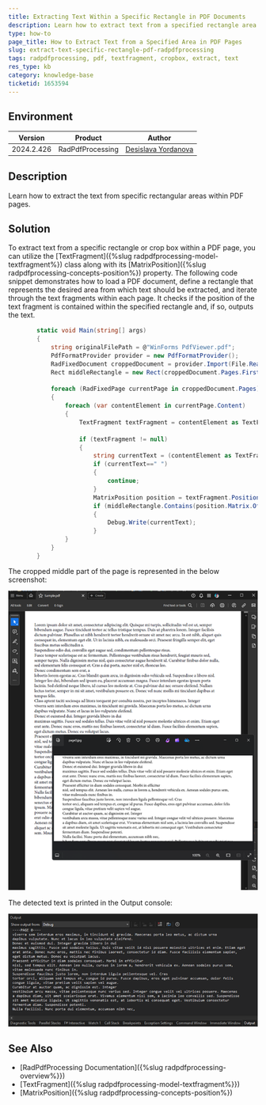 ```yaml
---
title: Extracting Text Within a Specific Rectangle in PDF Documents
description: Learn how to extract text from a specified rectangle area within PDF pages using RadPdfProcessing.
type: how-to
page_title: How to Extract Text from a Specified Area in PDF Pages
slug: extract-text-specific-rectangle-pdf-radpdfprocessing
tags: radpdfprocessing, pdf, textfragment, cropbox, extract, text
res_type: kb
category: knowledge-base
ticketid: 1653594
---
```


## Environment

| Version | Product | Author | 
| --- | --- | ---- | 
| 2024.2.426| RadPdfProcessing |[Desislava Yordanova](https://www.telerik.com/blogs/author/desislava-yordanova)| 

## Description

Learn how to extract the text from specific rectangular areas within PDF pages. 

## Solution

To extract text from a specific rectangle or crop box within a PDF page, you can utilize the [TextFragment]({%slug radpdfprocessing-model-textfragment%}) class along with its [MatrixPosition]({%slug radpdfprocessing-concepts-position%}) property. The following code snippet demonstrates how to load a PDF document, define a rectangle that represents the desired area from which text should be extracted, and iterate through the text fragments within each page. It checks if the position of the text fragment is contained within the specified rectangle and, if so, outputs the text.

```csharp
        static void Main(string[] args)
        {
            string originalFilePath = @"WinForms PdfViewer.pdf";
            PdfFormatProvider provider = new PdfFormatProvider();
            RadFixedDocument croppedDocument = provider.Import(File.ReadAllBytes(originalFilePath));
            Rect middleRectangle = new Rect(croppedDocument.Pages.First().Size.Width/2, croppedDocument.Pages.First().Size.Height / 3, croppedDocument.Pages.First().Size.Width, croppedDocument.Pages.First().Size.Height / 3);

            foreach (RadFixedPage currentPage in croppedDocument.Pages)
            {
                foreach (var contentElement in currentPage.Content)
                {
                    TextFragment textFragment = contentElement as TextFragment;

                    if (textFragment != null)
                    {
                        string currentText = (contentElement as TextFragment).Text;
                        if (currentText==" ")
                        {
                            continue;
                        }
                        MatrixPosition position = textFragment.Position as MatrixPosition;
                        if (middleRectangle.Contains(position.Matrix.OffsetX, position.Matrix.OffsetY))
                        {
                            Debug.Write(currentText);
                        }
                }
            }
        }
```
The cropped middle part of the page is represented in the below screenshot:

![Rectangle with text in PdfProcessing](images/radpdfprocessing-text-rectangle.png)   

The detected text is printed in the Output console:

![Extracted text in PdfProcessing](images/radpdfprocessing-extracted-text.png)   


## See Also

- [RadPdfProcessing Documentation]({%slug radpdfprocessing-overview%}})
- [TextFragment]({%slug radpdfprocessing-model-textfragment%}})
- [MatrixPosition]({%slug radpdfprocessing-concepts-position%})

